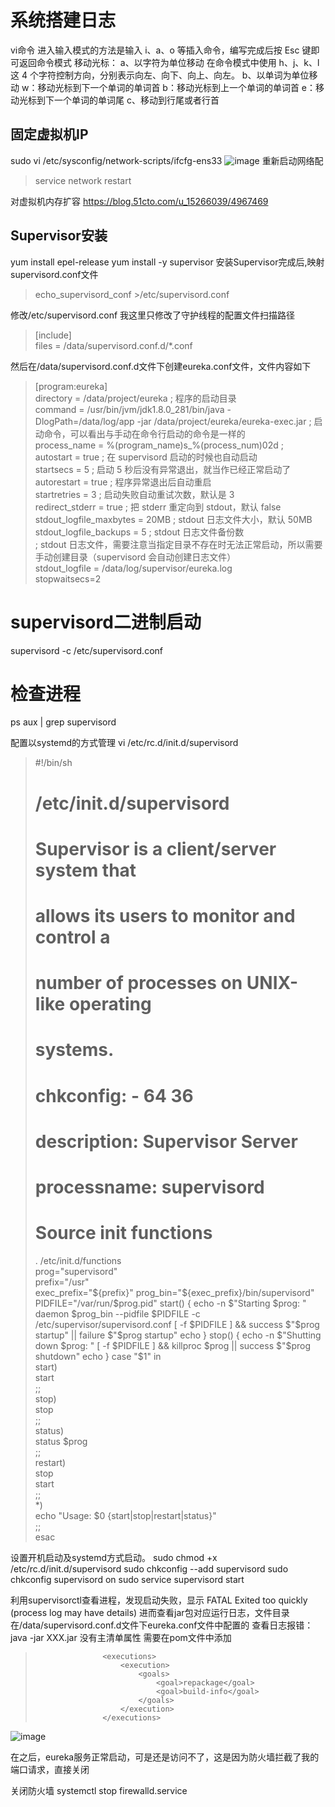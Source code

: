 # 系统搭建日志

vi命令
进入输入模式的方法是输入 i、a、o 等插入命令，编写完成后按 Esc 键即可返回命令模式
移动光标：
a、以字符为单位移动
在命令模式中使用 h、j、k、l 这 4 个字符控制方向，分别表示向左、向下、向上、向左。
b、以单词为单位移动
w：移动光标到下一个单词的单词首
b：移动光标到上一个单词的单词首
e：移动光标到下一个单词的单词尾
c、移动到行尾或者行首

## 固定虚拟机IP
sudo vi /etc/sysconfig/network-scripts/ifcfg-ens33
![image](https://user-images.githubusercontent.com/17979141/188799267-2c8ebdf9-1a65-4abb-bf54-3c5717d2fd22.png)
重新启动网络配
> service network restart

对虚拟机内存扩容
https://blog.51cto.com/u_15266039/4967469


## Supervisor安装
yum install epel-release
yum install -y supervisor
安装Supervisor完成后,映射supervisord.conf文件
> echo_supervisord_conf >/etc/supervisord.conf  

修改/etc/supervisord.conf
我这里只修改了守护线程的配置文件扫描路径
> [include]  
files = /data/supervisord.conf.d/*.conf  

然后在/data/supervisord.conf.d文件下创建eureka.conf文件，文件内容如下
> [program:eureka]  
> directory = /data/project/eureka ; 程序的启动目录  
> command = /usr/bin/jvm/jdk1.8.0_281/bin/java -DlogPath=/data/log/app -jar /data/project/eureka/eureka-exec.jar ; 启动命令，可以看出与手动在命令行启动的命令是一样的  
> process_name = %(program_name)s_%(process_num)02d ;   
> autostart = true     ; 在 supervisord 启动的时候也自动启动  
> startsecs = 5        ; 启动 5 秒后没有异常退出，就当作已经正常启动了  
> autorestart = true   ; 程序异常退出后自动重启  
> startretries = 3     ; 启动失败自动重试次数，默认是 3  
> redirect_stderr = true  ; 把 stderr 重定向到 stdout，默认 false  
> stdout_logfile_maxbytes = 20MB  ; stdout 日志文件大小，默认 50MB  
> stdout_logfile_backups = 5     ; stdout 日志文件备份数  
> ; stdout 日志文件，需要注意当指定目录不存在时无法正常启动，所以需要手动创建目录（supervisord 会自动创建日志文件）  
> stdout_logfile = /data/log/supervisor/eureka.log  
> stopwaitsecs=2  

# supervisord二进制启动
supervisord -c /etc/supervisord.conf
# 检查进程
ps aux | grep supervisord

配置以systemd的方式管理
vi /etc/rc.d/init.d/supervisord
> #!/bin/sh  
> #  
> # /etc/init.d/supervisord  
> #  
> # Supervisor is a client/server system that  
> # allows its users to monitor and control a  
> # number of processes on UNIX-like operating  
> # systems.  
> #  
> # chkconfig: - 64 36  
> # description: Supervisor Server  
> # processname: supervisord  
> # Source init functions  
> . /etc/init.d/functions  
> prog="supervisord"  
> prefix="/usr"  
> exec_prefix="${prefix}"  
> prog_bin="${exec_prefix}/bin/supervisord"  
> PIDFILE="/var/run/$prog.pid"  
> start()  
> {  
>        echo -n $"Starting $prog: "  
>        daemon $prog_bin --pidfile $PIDFILE -c /etc/supervisor/supervisord.conf  
>        [ -f $PIDFILE ] && success $"$prog startup" || failure $"$prog startup"  
>        echo  
> }  
> stop()  
> {  
>        echo -n $"Shutting down $prog: "  
>        [ -f $PIDFILE ] && killproc $prog || success $"$prog shutdown"  
>        echo  
> }  
> case "$1" in  
>  start)  
>    start  
>  ;;  
>  stop)  
>    stop  
>  ;;  
>  status)  
>        status $prog  
>  ;;  
>  restart)  
>    stop  
>    start  
>  ;;  
>  *)  
>    echo "Usage: $0 {start|stop|restart|status}"  
>  ;;  
> esac  

设置开机启动及systemd方式启动。
sudo chmod +x /etc/rc.d/init.d/supervisord
sudo chkconfig --add supervisord
sudo chkconfig supervisord on
sudo service supervisord start


利用supervisorctl查看进程，发现启动失败，显示
FATAL Exited too quickly (process log may have details)
进而查看jar包对应运行日志，文件目录在/data/supervisord.conf.d文件下eureka.conf文件中配置的
查看日志报错：java -jar XXX.jar 没有主清单属性
需要在pom文件中添加
>                    <executions>  
>                        <execution>  
>                            <goals>  
>                                <goal>repackage</goal>  
>                                <goal>build-info</goal>  
>                            </goals>  
>                        </execution>  
>                    </executions>  
![image](https://user-images.githubusercontent.com/17979141/189075585-e51e03c1-d142-48a7-8a68-04eda4363ca7.png)

在之后，eureka服务正常启动，可是还是访问不了，这是因为防火墙拦截了我的端口请求，直接关闭

关闭防火墙
systemctl stop firewalld.service
